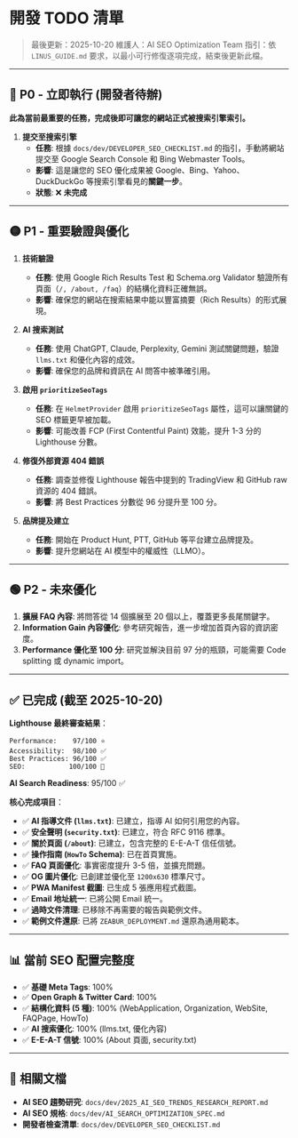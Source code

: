 # 開發 TODO 清單

> 最後更新：2025-10-20
> 維護人：AI SEO Optimization Team
> 指引：依 `LINUS_GUIDE.md` 要求，以最小可行修復逐項完成，結束後更新此檔。

---

## 🔴 P0 - 立即執行 (開發者待辦)

**此為當前最重要的任務，完成後即可讓您的網站正式被搜索引擎索引。**

1.  **提交至搜索引擎**
    - **任務**: 根據 `docs/dev/DEVELOPER_SEO_CHECKLIST.md` 的指引，手動將網站提交至 Google Search Console 和 Bing Webmaster Tools。
    - **影響**: 這是讓您的 SEO 優化成果被 Google、Bing、Yahoo、DuckDuckGo 等搜索引擎看見的**關鍵一步**。
    - **狀態**: ❌ **未完成**

---

## 🟡 P1 - 重要驗證與優化

1.  **技術驗證**
    - **任務**: 使用 Google Rich Results Test 和 Schema.org Validator 驗證所有頁面（`/, /about, /faq`）的結構化資料正確無誤。
    - **影響**: 確保您的網站在搜索結果中能以豐富摘要（Rich Results）的形式展現。

2.  **AI 搜索測試**
    - **任務**: 使用 ChatGPT, Claude, Perplexity, Gemini 測試關鍵問題，驗證 `llms.txt` 和優化內容的成效。
    - **影響**: 確保您的品牌和資訊在 AI 問答中被準確引用。

3.  **啟用 `prioritizeSeoTags`**
    - **任務**: 在 `HelmetProvider` 啟用 `prioritizeSeoTags` 屬性，這可以讓關鍵的 SEO 標籤更早被加載。
    - **影響**: 可能改善 FCP (First Contentful Paint) 效能，提升 1-3 分的 Lighthouse 分數。

4.  **修復外部資源 404 錯誤**
    - **任務**: 調查並修復 Lighthouse 報告中提到的 TradingView 和 GitHub raw 資源的 404 錯誤。
    - **影響**: 將 Best Practices 分數從 96 分提升至 100 分。

5.  **品牌提及建立**
    - **任務**: 開始在 Product Hunt, PTT, GitHub 等平台建立品牌提及。
    - **影響**: 提升您網站在 AI 模型中的權威性（LLMO）。

---

## 🟢 P2 - 未來優化

1.  **擴展 FAQ 內容**: 將問答從 14 個擴展至 20 個以上，覆蓋更多長尾關鍵字。
2.  **Information Gain 內容優化**: 參考研究報告，進一步增加首頁內容的資訊密度。
3.  **Performance 優化至 100 分**: 研究並解決目前 97 分的瓶頸，可能需要 Code splitting 或 dynamic import。

---

## ✅ 已完成 (截至 2025-10-20)

**Lighthouse 最終審查結果**：

```
Performance:    97/100 ⭐
Accessibility:  98/100 ✅
Best Practices: 96/100 ✅
SEO:           100/100 🎉
```

**AI Search Readiness**: 95/100 ✅

**核心完成項目**：

- ✅ **AI 指導文件 (`llms.txt`)**: 已建立，指導 AI 如何引用您的內容。
- ✅ **安全聲明 (`security.txt`)**: 已建立，符合 RFC 9116 標準。
- ✅ **關於頁面 (`/about`)**: 已建立，包含完整的 E-E-A-T 信任信號。
- ✅ **操作指南 (`HowTo` Schema)**: 已在首頁實施。
- ✅ **FAQ 頁面優化**: 事實密度提升 3-5 倍，並擴充問題。
- ✅ **OG 圖片優化**: 已創建並優化至 `1200x630` 標準尺寸。
- ✅ **PWA Manifest 截圖**: 已生成 5 張應用程式截圖。
- ✅ **Email 地址統一**: 已將公開 Email 統一。
- ✅ **過時文件清理**: 已移除不再需要的報告與範例文件。
- ✅ **範例文件還原**: 已將 `ZEABUR_DEPLOYMENT.md` 還原為通用範本。

---

## 📊 當前 SEO 配置完整度

- ✅ **基礎 Meta Tags**: 100%
- ✅ **Open Graph & Twitter Card**: 100%
- ✅ **結構化資料 (5 種)**: 100% (WebApplication, Organization, WebSite, FAQPage, HowTo)
- ✅ **AI 搜索優化**: 100% (llms.txt, 優化內容)
- ✅ **E-E-A-T 信號**: 100% (About 頁面, security.txt)

---

## 🔗 相關文檔

- **AI SEO 趨勢研究**: `docs/dev/2025_AI_SEO_TRENDS_RESEARCH_REPORT.md`
- **AI SEO 規格**: `docs/dev/AI_SEARCH_OPTIMIZATION_SPEC.md`
- **開發者檢查清單**: `docs/dev/DEVELOPER_SEO_CHECKLIST.md`
